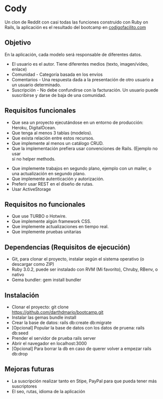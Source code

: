 # Cody

Un clon de Reddit con casi todas las funciones construido con Ruby on Rails, la aplicación es el resultado del bootcamp en [codigofacilito.com](https://codigofacilito.com/)

## Objetivo

En la aplicación, cada modelo será responsable de diferentes datos.

- El usuario es el autor. Tiene diferentes medios (texto, imagen/vídeo, enlace)
- Comunidad - Categoría basada en los envíos
- Comentarios - Una respuesta dada a la presentación de otro usuario a un usuario determinado.
- Suscripción - No debe confundirse con la facturación. Un usuario puede suscribirse y darse de baja de una comunidad.

## Requisitos funcionales

- Que sea un proyecto ejecutándose en un entorno de producción: Heroku, DigitalOcean.
- Que tenga al menos 3 tablas (modelos).
- Que exista relación entre estos recursos.
- Que implemente al menos un catálogo CRUD.
- Que la implementación prefiera usar convenciones de Rails. (Ejemplo no usar <form> si no helper methods.
- Que implemente trabajos en segundo plano, ejemplo con un mailer, o una actualización en segundo plano.
- Que implemente autenticación y autorización.
- Preferir usar REST en el diseño de rutas.
- Usar ActiveStorage

## Requisitos no funcionales
  
- Que use TURBO o Hotwire.
- Que implemente algún framework CSS.
- Que implemente actualizaciones en tiempo real.
- Que implemente pruebas unitarias

## Dependencias (Requisitos de ejecución)

- Git, para clonar el proyecto, instalar según el sistema operativo (o descargar como ZIP)
- Ruby 3.0.2, puede ser instalado con RVM (Mi favorito), Chruby, RBenv, o nativo
- Gema bundler: gem install bundler

## Instalación

- Clonar el proyecto: git clone https://github.com/darthdmario/bootcamp.git
- Instalar las gemas bundle install
- Crear la base de datos: rails db:create db:migrate
- [Opcional] Popular la base de datos con los datos de pruena: rails db:seed
- Prender el servidor de prueba rails server
- Abrir el navegador en localhost:3000
- [Opcional] Para borrar la db en caso de querer volver a empezar rails db:drop

## Mejoras futuras

- La suscripción realizar tanto en Stipe,  PayPal para que pueda tener más suscriptores
- El seo, rutas, idioma de la aplicación  
